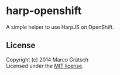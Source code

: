 # harp-openshift

A simple helper to use HarpJS on OpenShift.



## License

Copyright (c) 2014 Marco Grätsch  
Licensed under the [MIT license](LICENSE.md).
